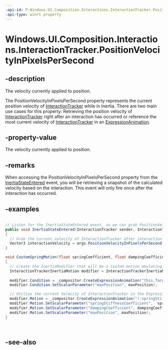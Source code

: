 ```yaml
---
-api-id: P:Windows.UI.Composition.Interactions.InteractionTracker.PositionVelocityInPixelsPerSecond
-api-type: winrt property
---
```


<!-- Property syntax
public Windows.Foundation.Numerics.Vector3 PositionVelocityInPixelsPerSecond { get; }
-->

# Windows.UI.Composition.Interactions.InteractionTracker.PositionVelocityInPixelsPerSecond

## -description
The velocity currently applied to position.

The PositionVelocityInPixelsPerSecond property represents the current position velocity of [InteractionTracker](interactiontracker.md) while in Inertia. There are two main use cases for this property: Retrieving the position velocity of [InteractionTracker](interactiontracker.md) right after an interaction has occurred or reference the most current velocity of [InteractionTracker](interactiontracker.md) in an [ExpressionAnimation](../windows.ui.composition/expressionanimation.md).



## -property-value
The velocity currently applied to position.

## -remarks
When accessing the PositionVelocityInPixelsPerSecond property from the [InertiaStateEntered](iinteractiontrackerowner_inertiastateentered_615555038.md) event, you will be retrieving a snapshot of the calculated velocity based on the interaction. This event will only fire once after the interaction has occurred.

## -examples
```csharp

// Listen for the InertiaStateEntered event, so we can grab PositionVelocityInPixelsPerSecond value.
public void InertiaStateEntered(InteractionTracker sender, InteractionTrackerInertiaStateEnteredArgs args)
{
  // Grab the current velocity of InteractionTracker after interaction occurs out of the args when the event is fired.
  Vector3 interactionVelocity = args.PositionVelocityInPixelsPerSecond;}
}

void CustomSpringMotion(float springCoefficient, float dampingCoefficient, float maxPosition)
{
  // Create the InertiaModifier that will be a custom motion emulating a spring
  InteractionTrackerInertiaMotion modifier = InteractionTrackerInertiaMotion.Create(_compositor);
       
  modifier.Condition = _compositor.CreateExpressionAnimation("this.Target.NaturalRestingPosition.X > maxPosition");
  modifier.Condition.SetScalarParameter("maxPosition", maxPosition);

  // Utilize the current Velocity of InteractionTracker in the Expression defining 	the custom spring motion
  modifier.Motion = _compositor.CreateExpressionAnimation("(-springStiffnessCoefficient * (this.Target.Position.X – maxPosition)) + (-dampingCoefficient * this.target.PositionVelocityInPixelsPerSecond.X");
  modifier.Motion.SetScalarParameter("springStiffnessCoefficient", 	springCoefficient);
  modifier.Motion.SetScalarParameter("dampingCoefficient", dampingCoefficient);
  modifier.Motion.SetScalarParameter("maxPosition", maxPosition); 
}
          
          
```



## -see-also
